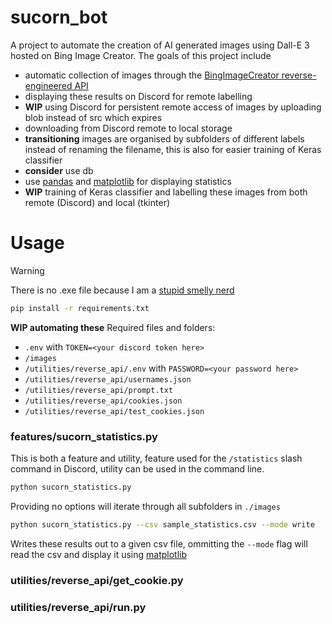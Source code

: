 # sucorn_bot

A project to automate the creation of AI generated images using Dall-E 3 hosted on Bing Image Creator. 
The goals of this project include
- automatic collection of images through the [BingImageCreator reverse-engineered API](https://github.com/acheong08/BingImageCreator/tree/main)
- displaying these results on Discord for remote labelling
- **WIP** using Discord for persistent remote access of images by uploading blob instead of src which expires
- downloading from Discord remote to local storage
- **transitioning** images are organised by subfolders of different labels instead of renaming the filename, this is also for easier training of Keras classifier
- **consider** use db 
- use [pandas](https://pypi.org/project/pandas/) and [matplotlib](https://pypi.org/project/matplotlib/) for displaying statistics
- **WIP** training of Keras classifier
and labelling these images from both remote (Discord) and local (tkinter)

# Usage
> [!WARNING]
> There is no .exe file because I am a [stupid smelly nerd](https://github.com/sherlock-project/sherlock/issues/2011)
```bash
pip install -r requirements.txt
```
**WIP automating these** Required files and folders:
- ```.env``` with ```TOKEN=<your discord token here>```
- ```/images```
- ```/utilities/reverse_api/.env``` with ```PASSWORD=<your password here>```
- ```/utilities/reverse_api/usernames.json```
- ```/utilities/reverse_api/prompt.txt```
- ```/utilities/reverse_api/cookies.json```
- ```/utilities/reverse_api/test_cookies.json```

### features/sucorn_statistics.py
This is both a feature and utility, feature used for the ```/statistics``` slash command in Discord, utility can be used in the command line. 

```bash
python sucorn_statistics.py
```
Providing no options will iterate through all subfolders in ```./images```
```bash
python sucorn_statistics.py --csv sample_statistics.csv --mode write
```
Writes these results out to a given csv file, ommitting the ```--mode``` flag will read the csv and display it using [matplotlib](https://pypi.org/project/matplotlib/)

### utilities/reverse_api/get_cookie.py

### utilities/reverse_api/run.py
